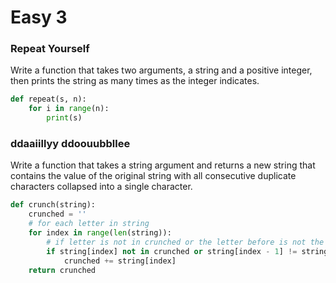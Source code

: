 # Easy 3

### Repeat Yourself

Write a function that takes two arguments, a string and a positive integer, then prints the string as many times as the integer indicates.

```python
def repeat(s, n):
    for i in range(n):
        print(s)
```

### ddaaiillyy ddoouubbllee

Write a function that takes a string argument and returns a new string that contains the value of the original string with all consecutive duplicate characters collapsed into a single character.

```python
def crunch(string):
    crunched = ''
    # for each letter in string
    for index in range(len(string)):
        # if letter is not in crunched or the letter before is not the same
        if string[index] not in crunched or string[index - 1] != string[index]:
            crunched += string[index]
    return crunched
```

